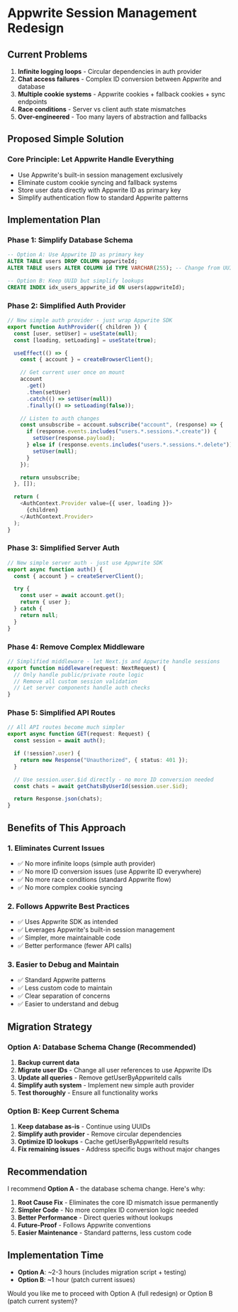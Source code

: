 # Appwrite Session Management Redesign

## Current Problems

1. **Infinite logging loops** - Circular dependencies in auth provider
2. **Chat access failures** - Complex ID conversion between Appwrite and database
3. **Multiple cookie systems** - Appwrite cookies + fallback cookies + sync endpoints
4. **Race conditions** - Server vs client auth state mismatches
5. **Over-engineered** - Too many layers of abstraction and fallbacks

## Proposed Simple Solution

### Core Principle: Let Appwrite Handle Everything

- Use Appwrite's built-in session management exclusively
- Eliminate custom cookie syncing and fallback systems
- Store user data directly with Appwrite ID as primary key
- Simplify authentication flow to standard Appwrite patterns

## Implementation Plan

### Phase 1: Simplify Database Schema

```sql
-- Option A: Use Appwrite ID as primary key
ALTER TABLE users DROP COLUMN appwriteId;
ALTER TABLE users ALTER COLUMN id TYPE VARCHAR(255); -- Change from UUID to Appwrite ID

-- Option B: Keep UUID but simplify lookups
CREATE INDEX idx_users_appwrite_id ON users(appwriteId);
```

### Phase 2: Simplified Auth Provider

```typescript
// New simple auth provider - just wrap Appwrite SDK
export function AuthProvider({ children }) {
  const [user, setUser] = useState(null);
  const [loading, setLoading] = useState(true);

  useEffect(() => {
    const { account } = createBrowserClient();

    // Get current user once on mount
    account
      .get()
      .then(setUser)
      .catch(() => setUser(null))
      .finally(() => setLoading(false));

    // Listen to auth changes
    const unsubscribe = account.subscribe("account", (response) => {
      if (response.events.includes("users.*.sessions.*.create")) {
        setUser(response.payload);
      } else if (response.events.includes("users.*.sessions.*.delete")) {
        setUser(null);
      }
    });

    return unsubscribe;
  }, []);

  return (
    <AuthContext.Provider value={{ user, loading }}>
      {children}
    </AuthContext.Provider>
  );
}
```

### Phase 3: Simplified Server Auth

```typescript
// New simple server auth - just use Appwrite SDK
export async function auth() {
  const { account } = createServerClient();

  try {
    const user = await account.get();
    return { user };
  } catch {
    return null;
  }
}
```

### Phase 4: Remove Complex Middleware

```typescript
// Simplified middleware - let Next.js and Appwrite handle sessions
export function middleware(request: NextRequest) {
  // Only handle public/private route logic
  // Remove all custom session validation
  // Let server components handle auth checks
}
```

### Phase 5: Simplified API Routes

```typescript
// All API routes become much simpler
export async function GET(request: Request) {
  const session = await auth();

  if (!session?.user) {
    return new Response("Unauthorized", { status: 401 });
  }

  // Use session.user.$id directly - no more ID conversion needed
  const chats = await getChatsByUserId(session.user.$id);

  return Response.json(chats);
}
```

## Benefits of This Approach

### 1. Eliminates Current Issues

- ✅ No more infinite loops (simple auth provider)
- ✅ No more ID conversion issues (use Appwrite ID everywhere)
- ✅ No more race conditions (standard Appwrite flow)
- ✅ No more complex cookie syncing

### 2. Follows Appwrite Best Practices

- ✅ Uses Appwrite SDK as intended
- ✅ Leverages Appwrite's built-in session management
- ✅ Simpler, more maintainable code
- ✅ Better performance (fewer API calls)

### 3. Easier to Debug and Maintain

- ✅ Standard Appwrite patterns
- ✅ Less custom code to maintain
- ✅ Clear separation of concerns
- ✅ Easier to understand and debug

## Migration Strategy

### Option A: Database Schema Change (Recommended)

1. **Backup current data**
2. **Migrate user IDs** - Change all user references to use Appwrite IDs
3. **Update all queries** - Remove getUserByAppwriteId calls
4. **Simplify auth system** - Implement new simple auth provider
5. **Test thoroughly** - Ensure all functionality works

### Option B: Keep Current Schema

1. **Keep database as-is** - Continue using UUIDs
2. **Simplify auth provider** - Remove circular dependencies
3. **Optimize ID lookups** - Cache getUserByAppwriteId results
4. **Fix remaining issues** - Address specific bugs without major changes

## Recommendation

I recommend **Option A** - the database schema change. Here's why:

1. **Root Cause Fix** - Eliminates the core ID mismatch issue permanently
2. **Simpler Code** - No more complex ID conversion logic needed
3. **Better Performance** - Direct queries without lookups
4. **Future-Proof** - Follows Appwrite conventions
5. **Easier Maintenance** - Standard patterns, less custom code

## Implementation Time

- **Option A**: ~2-3 hours (includes migration script + testing)
- **Option B**: ~1 hour (patch current issues)

Would you like me to proceed with Option A (full redesign) or Option B (patch current system)?
